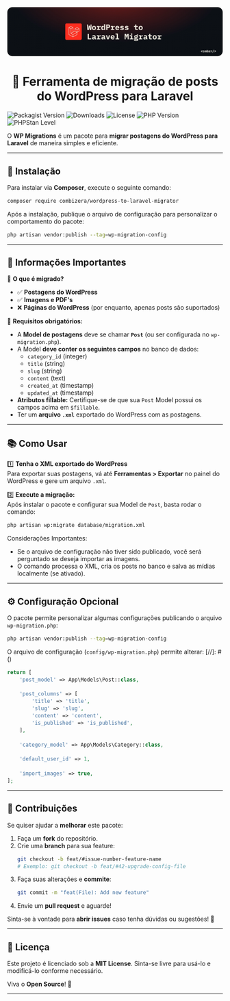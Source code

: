 <div align="center">
  <a href="https://github.com/combizera/wordpress-to-laravel-migrator">
    <img src="./docs/banner.webp" alt="Banner do pacote wordpress-to-laravel-migrator" style="max-width: 100%; height: auto;" />
  </a>

  <h1>📝 Ferramenta de migração de posts do WordPress para Laravel</h1>
</div>


![Packagist Version](https://img.shields.io/packagist/v/combizera/wordpress-to-laravel-migrator)
![Downloads](https://img.shields.io/packagist/dt/combizera/wordpress-to-laravel-migrator)
![License](https://img.shields.io/github/license/combizera/wordpress-to-laravel-migrator)
![PHP Version](https://img.shields.io/packagist/php-v/combizera/wordpress-to-laravel-migrator)
![PHPStan Level](https://img.shields.io/badge/PHPStan-level%205-brightgreen?logo=php)

O **WP Migrations** é um pacote para **migrar postagens do WordPress para Laravel** de maneira simples e eficiente.

---

## 🚀 Instalação

Para instalar via **Composer**, execute o seguinte comando:

```bash
composer require combizera/wordpress-to-laravel-migrator
```

Após a instalação, publique o arquivo de configuração para personalizar o comportamento do pacote:

```bash
php artisan vendor:publish --tag=wp-migration-config
```

---

## 📌 Informações Importantes

🔹 **O que é migrado?**
- ✅ **Postagens do WordPress**
- ✅ **Imagens e PDF's**
- ❌ **Páginas do WordPress** (por enquanto, apenas posts são suportados)

🔹 **Requisitos obrigatórios:**
- A **Model de postagens** deve se chamar **`Post`** (ou ser configurada no `wp-migration.php`).
- A Model **deve conter os seguintes campos** no banco de dados:
    - `category_id` (integer)
    - `title` (string)
    - `slug` (string)
    - `content` (text)
    - `created_at` (timestamp)
    - `updated_at` (timestamp)
- **Atributos fillable:** Certifique-se de que sua `Post` Model possui os campos acima em `$fillable`.
- Ter um **arquivo `.xml`** exportado do WordPress com as postagens.

---

## 📚 Como Usar

1️⃣ **Tenha o XML exportado do WordPress**  
Para exportar suas postagens, vá até **Ferramentas > Exportar** no painel do WordPress e gere um arquivo `.xml`.

2️⃣ **Execute a migração:**  
Após instalar o pacote e configurar sua Model de `Post`, basta rodar o comando:

```bash
php artisan wp:migrate database/migration.xml
```

Considerações Importantes:
- Se o arquivo de configuração não tiver sido publicado, você será perguntado se deseja importar as imagens.
- O comando processa o XML, cria os posts no banco e salva as mídias localmente (se ativado).

---

## ⚙️ Configuração Opcional

O pacote permite personalizar algumas configurações publicando o arquivo `wp-migration.php`:

```bash
php artisan vendor:publish --tag=wp-migration-config
```

O arquivo de configuração (`config/wp-migration.php`) permite alterar:
[//]: # (<aqui precisa alterar para as novas configs>)
```php
return [
    'post_model' => App\Models\Post::class,
    
    'post_columns' => [
        'title' => 'title',
        'slug' => 'slug',
        'content' => 'content',
        'is_published' => 'is_published',
    ],
    
    'category_model' => App\Models\Category::class,

    'default_user_id' => 1,

    'import_images' => true,
];
```

---

## 🤝 Contribuições

Se quiser ajudar a **melhorar** este pacote:

1. Faça um **fork** do repositório.
2. Crie uma **branch** para sua feature:
   ```bash
   git checkout -b feat/#issue-number-feature-name
   # Exemplo: git checkout -b feat/#42-upgrade-config-file
   ```
3. Faça suas alterações e **commite**:
   ```bash
   git commit -m "feat(File): Add new feature"
   ```
4. Envie um **pull request** e aguarde!

Sinta-se à vontade para **abrir issues** caso tenha dúvidas ou sugestões! 🚀

---

## 📝 Licença

Este projeto é licenciado sob a **MIT License**. Sinta-se livre para usá-lo e modificá-lo conforme necessário. 

Viva o **Open Source**! 🎉

---
